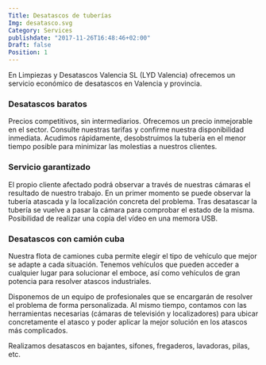 ```yaml
---
Title: Desatascos de tuberías
Img: desatasco.svg
Category: Services
publishdate: "2017-11-26T16:48:46+02:00"
Draft: false
Position: 1
---
```


En Limpiezas y Desatascos Valencia SL (LYD Valencia) ofrecemos un servicio económico de desatascos en Valencia y provincia.

### Desatascos baratos
Precios competitivos, sin intermediarios. Ofrecemos un precio inmejorable en el sector. Consulte nuestras tarifas y confirme nuestra disponibilidad inmediata. Acudimos rápidamente, desobstruimos la tubería en el menor tiempo posible para minimizar las molestias a nuestros clientes.

### Servicio garantizado
El propio cliente afectado podrá observar a través de nuestras cámaras el resultado de nuestro trabajo. En un primer momento se puede observar la tubería atascada y la localización concreta del problema. Tras desatascar la tubería se vuelve a pasar la cámara para comprobar el estado de la misma. Posibilidad de realizar una copia del vídeo en una memora USB.

### Desatascos con camión cuba
Nuestra flota de camiones cuba permite elegir el tipo de vehículo que mejor se adapte a cada situación. Tenemos vehículos que pueden acceder a cualquier lugar para solucionar el emboce, así como vehículos de gran potencia para resolver atascos industriales.

Disponemos de un equipo de profesionales que se encargarán de resolver el problema de forma personalizada. Al mismo tiempo, contamos con las herramientas necesarias (cámaras de televisión y localizadores) para ubicar concretamente el atasco y poder aplicar la mejor solución en los atascos más complicados.

Realizamos desatascos en bajantes, sifones, fregaderos, lavadoras, pilas, etc.

